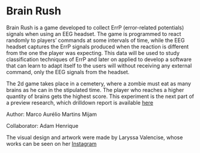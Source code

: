 # Brain Rush
Brain Rush is a game developed to collect ErrP (error-related potentials) signals when using an EEG headset. The game is programmed to react randomly to players’ commands at some intervals of time, while the EEG headset captures the ErrP signals produced when the reaction is different from the one the player was expecting. This data will be used to study classification techniques of ErrP and later on applied to develop a software that can learn to adapt itself to the users will without receiving any external command, only the EEG signals from the headset.

The 2d game takes place in a cemetery, where a zombie must eat as many brains as he can in the stipulated time. The player who reaches a higher quantity of brains gets the highest score.
This experiment is the next part of a preview research, which drilldown report is available [here](https://github.com/marco7m/brain-rush/blob/master/relatorio.pdf)

Author: Marco Aurélio Martins Mijam

Collaborator: Adam Henrique

The visual design and artwork were made by Laryssa Valencise, whose works can be seen on her [Instagram]( https://www.instagram.com/valenssaize/)
